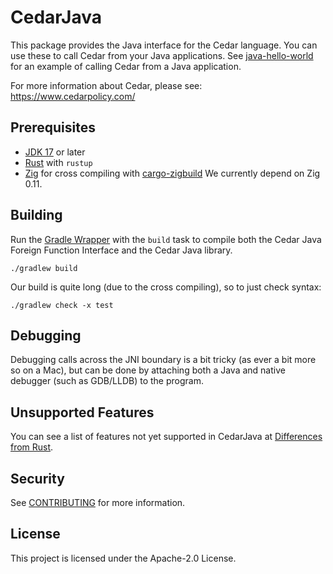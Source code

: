 # CedarJava

This package provides the Java interface for the Cedar language. You can use these to call Cedar from your Java applications. See [java-hello-world](https://github.com/cedar-policy/cedar-examples/tree/main/cedar-java-hello-world) for an example of calling Cedar from a Java application.

For more information about Cedar, please see: https://www.cedarpolicy.com/

## Prerequisites

- [JDK 17](https://openjdk.org/projects/jdk/17/) or later
- [Rust](https://rustup.rs/) with `rustup`
- [Zig](https://ziglang.org/learn/getting-started/) for cross compiling with [cargo-zigbuild](https://github.com/rust-cross/cargo-zigbuild)
    We currently depend on Zig 0.11.

## Building

Run the [Gradle Wrapper](https://docs.gradle.org/current/userguide/gradle_wrapper_basics.html)
with the `build` task to compile both the Cedar Java Foreign Function Interface and the Cedar Java library.

```shell
./gradlew build
```

Our build is quite long (due to the cross compiling), so to just check
syntax:
```shell
./gradlew check -x test
```

## Debugging

Debugging calls across the JNI boundary is a bit tricky (as ever a bit more so on a Mac), but can be done by attaching
both a Java and native debugger (such as GDB/LLDB) to the program.

## Unsupported Features
You can see a list of features not yet supported in CedarJava at [Differences from Rust](DIFFERENCES_FROM_RUST.md).

## Security

See [CONTRIBUTING](https://github.com/cedar-policy/cedar-java/tree/main/CONTRIBUTING.md#security-issue-notifications) for more information.

## License

This project is licensed under the Apache-2.0 License.
